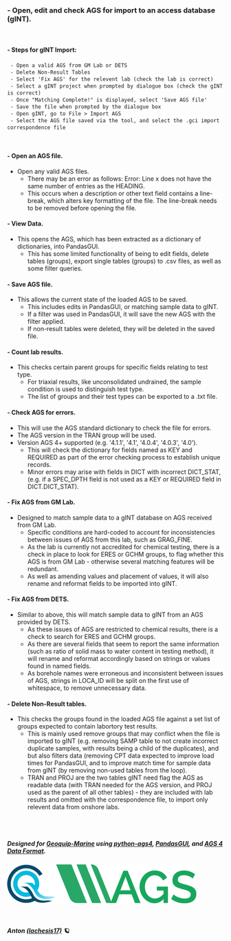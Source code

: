 ### **- Open, edit and check AGS for import to an access database (gINT).**

<br>

#### - Steps for gINT Import:
     - Open a valid AGS from GM Lab or DETS
     - Delete Non-Result Tables
     - Select 'Fix AGS' for the relevent lab (check the lab is correct)
     - Select a gINT project when prompted by dialogue box (check the gINT is correct)
     - Once "Matching Complete!" is displayed, select 'Save AGS file'
     - Save the file when prompted by the dialogue box
     - Open gINT, go to File > Import AGS
     - Select the AGS file saved via the tool, and select the .gci import correspondence file
  
<br>

#### - Open an AGS file.
  - Open any valid AGS files.
    - There may be an error as follows: Error: Line x does not have the same number of entries as the HEADING.
    - This occurs when a description or other text field contains a line-break, which alters key formatting of the file. The line-break needs to be removed before opening the file.

#### - View Data.
  - This opens the AGS, which has been extracted as a dictionary of dictionaries, into PandasGUI.
    - This has some limited functionality of being to edit fields, delete tables (groups), export single tables (groups) to .csv files, as well as some filter queries.

#### - Save AGS file.
  - This allows the current state of the loaded AGS to be saved.
    - This includes edits in PandasGUI, or matching sample data to gINT.
    - If a filter was used in PandasGUI, it will save the new AGS with the filter applied.
    - If non-result tables were deleted, they will be deleted in the saved file.

#### - Count lab results.
  - This checks certain parent groups for specific fields relating to test type.
    - For triaxial results, like unconsolidated undrained, the sample condition is used to distinguish test type.
    - The list of groups and their test types can be exported to a .txt file.

#### - Check AGS for errors.
  - This will use the AGS standard dictionary to check the file for errors.
  - The AGS version in the TRAN group will be used.
  - Version AGS 4+ supported (e.g. '4.1.1', '4.1', '4.0.4', '4.0.3', '4.0').
    - This will check the dictionary for fields named as KEY and REQUIRED as part of the error checking process to establish unique records.
    - Minor errors may arise with fields in DICT with incorrect DICT_STAT, (e.g. if a SPEC_DPTH field is not used as a KEY or REQUIRED field in DICT.DICT_STAT).

#### - Fix AGS from GM Lab.
  - Designed to match sample data to a gINT database on AGS received from GM Lab.
    - Specific conditions are hard-coded to account for inconsistencies between issues of AGS from this lab, such as GRAG_FINE.
    - As the lab is currently not accredited for chemical testing, there is a check in place to look for ERES or GCHM groups, to flag whether this AGS is from GM Lab - otherwise several matching features will be redundant.
    - As well as amending values and placement of values, it will also rename and reformat fields to be imported into gINT.

#### - Fix AGS from DETS.
  - Similar to above, this will match sample data to gINT from an AGS provided by DETS.
    - As these issues of AGS are restricted to chemical results, there is a check to search for ERES and GCHM groups.
    - As there are several fields that seem to report the same information (such as ratio of solid mass to water content in testing method), it will rename and reformat accordingly based on strings or values found in named fields.
    - As borehole names were erroneous and inconsistent between issues of AGS, strings in LOCA_ID will be split on the first use of whitespace, to remove unnecessary data.

#### - Delete Non-Result tables.
  - This checks the groups found in the loaded AGS file against a set list of groups expected to contain labortory test results.
    - This is mainly used remove groups that may conflict when the file is imported to gINT (e.g. removing SAMP table to not create incorrect duplicate samples, with results being a child of the duplicates), and but also filters data (removing CPT data expected  to improve load times for PandasGUI, and to improve match time for sample data from gINT (by removing non-used tables from the loop).
    - TRAN and PROJ are the two tables gINT need flag the AGS as readable data (with TRAN needed for the AGS version, and PROJ used as the parent of all other tables) - they are included with lab results and omitted with the correspondence file, to import only relevent data from onshore labs. 

<br><br>



##### Designed for [Geoquip-Marine](https://www.geoquip-marine.com/) using [python-ags4](https://pypi.org/project/python-ags4/), [PandasGUI](https://pypi.org/project/pandasgui/), and [AGS 4 Data Format](https://www.ags.org.uk/).<br>


   [![GM Logo](images/geobig.png)](https://www.geoquip-marine.com/)[![AGS Logo](images/AGSb.png)](https://www.ags.org.uk/)


<br>

##### Anton [(lachesis17)](https://github.com/lachesis17) 🪐
